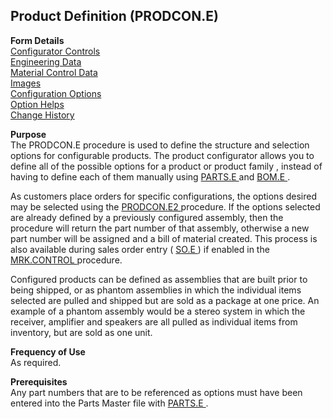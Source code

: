 ##  Product Definition (PRODCON.E)

<PageHeader />

**Form Details**  
[ Configurator Controls ](PRODCON-E-1/README.md)   
[ Engineering Data ](PRODCON-E-2/README.md)   
[ Material Control Data ](PRODCON-E-3/README.md)   
[ Images ](PRODCON-E-4/README.md)   
[ Configuration Options ](PRODCON-E-5/README.md)   
[ Option Helps ](PRODCON-E-6/README.md)   
[ Change History ](PRODCON-E-7/README.md)   

**Purpose**  
The PRODCON.E procedure is used to define the structure and selection options for configurable products. The product configurator allows you to define all of the possible options for a product or product family , instead of having to define each of them manually using [ PARTS.E ](../../ENG-ENTRY/PARTS-E) and [ BOM.E ](../../../../rover/AP-OVERVIEW/AP-ENTRY/AP-E/AP-E-2/INV-CONTROL/INV-CONTROL-1/COST-P2/COST-P1/COST-E/BOM-E) .   
  
As customers place orders for specific configurations, the options desired may be selected using the [ PRODCON.E2 ](PRODCON-E2/README.md) procedure. If the options selected are already defined by a previously configured assembly, then the procedure will return the part number of that assembly, otherwise a new part number will be assigned and a bill of material created. This process is also available during sales order entry ( [ SO.E ](../../../../rover/AP-OVERVIEW/AP-ENTRY/AP-E/AP-E-1/CURRENCY-CONTROL/SO-E) ) if enabled in the [ MRK.CONTROL ](../../../../rover/AP-OVERVIEW/AP-ENTRY/AP-E/AP-E-1/CURRENCY-CONTROL/SO-E/MRK-CONTROL) procedure.   
  
Configured products can be defined as assemblies that are built prior to being
shipped, or as phantom assemblies in which the individual items selected are
pulled and shipped but are sold as a package at one price. An example of a
phantom assembly would be a stereo system in which the receiver, amplifier and
speakers are all pulled as individual items from inventory, but are sold as
one unit.

**Frequency of Use**  
As required.

**Prerequisites**  
Any part numbers that are to be referenced as options must have been entered into the Parts Master file with [ PARTS.E ](../../ENG-ENTRY/PARTS-E) . 

<badge text= "Version 8.10.57" vertical="middle" />

<PageFooter />
